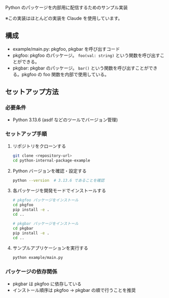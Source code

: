 Python のパッケージを内部用に配信するためのサンプル実装

※この実装はほとんどの実装を Claude を使用しています。

## 構成

- example/main.py: pkgfoo, pkgbar を呼び出すコード
- pkgfoo: pkgfoo のパッケージ。 `foo(val: string)` という関数を呼び出すことができる。
- pkgbar: pkgbar のパッケージ。 `bar()` という関数を呼び出すことができる。pkgfoo の foo 関数を内部で使用している。

## セットアップ方法

### 必要条件

- Python 3.13.6 (asdf などのツールでバージョン管理)

### セットアップ手順

1. リポジトリをクローンする

   ```bash
   git clone <repository-url>
   cd python-internal-package-example
   ```

2. Python バージョンを確認・設定する

   ```bash
   python --version  # 3.13.6 であることを確認
   ```

3. 各パッケージを開発モードでインストールする

   ```bash
   # pkgfoo パッケージをインストール
   cd pkgfoo
   pip install -e .
   cd ..

   # pkgbar パッケージをインストール
   cd pkgbar
   pip install -e .
   cd ..
   ```

4. サンプルアプリケーションを実行する
   ```bash
   python example/main.py
   ```

### パッケージの依存関係

- pkgbar は pkgfoo に依存している
- インストール順序は pkgfoo → pkgbar の順で行うことを推奨
